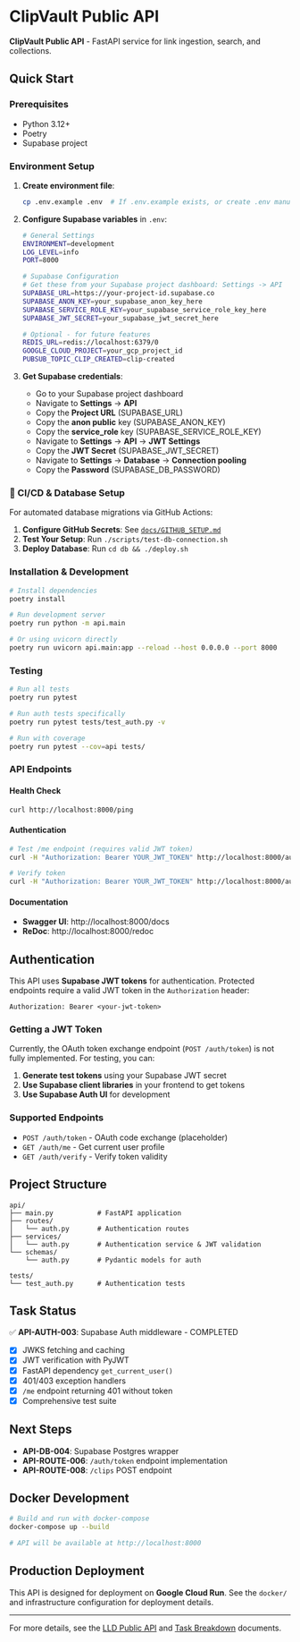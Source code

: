 # ClipVault Public API

**ClipVault Public API** - FastAPI service for link ingestion, search, and collections.

## Quick Start

### Prerequisites
- Python 3.12+
- Poetry
- Supabase project

### Environment Setup

1. **Create environment file**:
   ```bash
   cp .env.example .env  # If .env.example exists, or create .env manually
   ```

2. **Configure Supabase variables** in `.env`:
   ```bash
   # General Settings
   ENVIRONMENT=development
   LOG_LEVEL=info
   PORT=8000

   # Supabase Configuration
   # Get these from your Supabase project dashboard: Settings -> API
   SUPABASE_URL=https://your-project-id.supabase.co
   SUPABASE_ANON_KEY=your_supabase_anon_key_here
   SUPABASE_SERVICE_ROLE_KEY=your_supabase_service_role_key_here
   SUPABASE_JWT_SECRET=your_supabase_jwt_secret_here

   # Optional - for future features
   REDIS_URL=redis://localhost:6379/0
   GOOGLE_CLOUD_PROJECT=your_gcp_project_id
   PUBSUB_TOPIC_CLIP_CREATED=clip-created
   ```

3. **Get Supabase credentials**:
   - Go to your Supabase project dashboard
   - Navigate to **Settings** → **API**
   - Copy the **Project URL** (SUPABASE_URL)
   - Copy the **anon public** key (SUPABASE_ANON_KEY)
   - Copy the **service_role** key (SUPABASE_SERVICE_ROLE_KEY)
   - Navigate to **Settings** → **API** → **JWT Settings**
   - Copy the **JWT Secret** (SUPABASE_JWT_SECRET)
   - Navigate to **Settings** → **Database** → **Connection pooling**
   - Copy the **Password** (SUPABASE_DB_PASSWORD)

### 🔄 CI/CD & Database Setup

For automated database migrations via GitHub Actions:

1. **Configure GitHub Secrets**: See [`docs/GITHUB_SETUP.md`](docs/GITHUB_SETUP.md)
2. **Test Your Setup**: Run `./scripts/test-db-connection.sh`
3. **Deploy Database**: Run `cd db && ./deploy.sh`

### Installation & Development

```bash
# Install dependencies
poetry install

# Run development server
poetry run python -m api.main

# Or using uvicorn directly
poetry run uvicorn api.main:app --reload --host 0.0.0.0 --port 8000
```

### Testing

```bash
# Run all tests
poetry run pytest

# Run auth tests specifically
poetry run pytest tests/test_auth.py -v

# Run with coverage
poetry run pytest --cov=api tests/
```

### API Endpoints

#### Health Check
```bash
curl http://localhost:8000/ping
```

#### Authentication
```bash
# Test /me endpoint (requires valid JWT token)
curl -H "Authorization: Bearer YOUR_JWT_TOKEN" http://localhost:8000/auth/me

# Verify token
curl -H "Authorization: Bearer YOUR_JWT_TOKEN" http://localhost:8000/auth/verify
```

#### Documentation
- **Swagger UI**: http://localhost:8000/docs
- **ReDoc**: http://localhost:8000/redoc

## Authentication

This API uses **Supabase JWT tokens** for authentication. Protected endpoints require a valid JWT token in the `Authorization` header:

```
Authorization: Bearer <your-jwt-token>
```

### Getting a JWT Token

Currently, the OAuth token exchange endpoint (`POST /auth/token`) is not fully implemented. For testing, you can:

1. **Generate test tokens** using your Supabase JWT secret
2. **Use Supabase client libraries** in your frontend to get tokens
3. **Use Supabase Auth UI** for development

### Supported Endpoints

- `POST /auth/token` - OAuth code exchange (placeholder)
- `GET /auth/me` - Get current user profile
- `GET /auth/verify` - Verify token validity

## Project Structure

```
api/
├── main.py           # FastAPI application
├── routes/
│   └── auth.py       # Authentication routes
├── services/
│   └── auth.py       # Authentication service & JWT validation
└── schemas/
    └── auth.py       # Pydantic models for auth

tests/
└── test_auth.py      # Authentication tests
```

## Task Status

✅ **API-AUTH-003**: Supabase Auth middleware - COMPLETED
- [x] JWKS fetching and caching
- [x] JWT verification with PyJWT
- [x] FastAPI dependency `get_current_user()`
- [x] 401/403 exception handlers
- [x] `/me` endpoint returning 401 without token
- [x] Comprehensive test suite

## Next Steps

- **API-DB-004**: Supabase Postgres wrapper
- **API-ROUTE-006**: `/auth/token` endpoint implementation
- **API-ROUTE-008**: `/clips` POST endpoint

## Docker Development

```bash
# Build and run with docker-compose
docker-compose up --build

# API will be available at http://localhost:8000
```

## Production Deployment

This API is designed for deployment on **Google Cloud Run**. See the `docker/` and infrastructure configuration for deployment details.

---

For more details, see the [LLD Public API](.context/LLD%20Public%20API.md) and [Task Breakdown](.context/Task%20Breakdown%20for%20Public%20API.md) documents. 